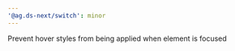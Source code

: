 ```yaml
---
'@ag.ds-next/switch': minor
---
```


Prevent hover styles from being applied when element is focused
